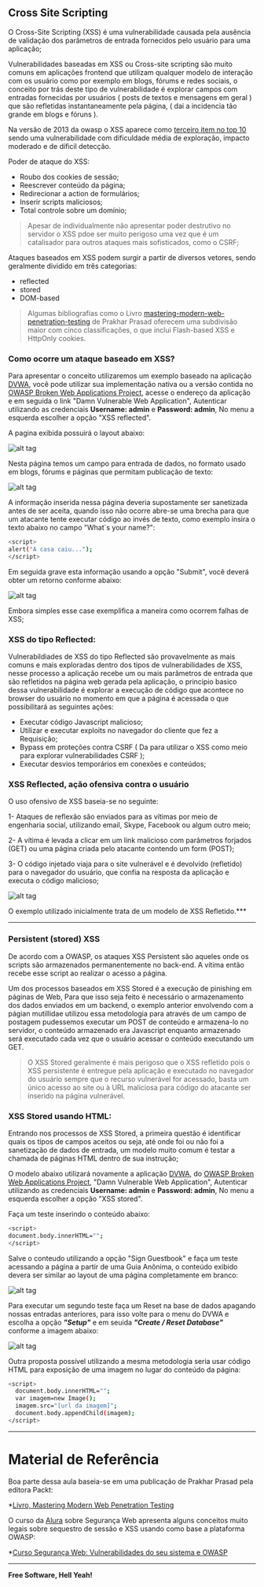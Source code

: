 ## Cross Site Scripting

O Cross-Site Scripting (XSS) é uma vulnerabilidade causada pela ausência de validação dos parâmetros de entrada fornecidos pelo usuário para uma aplicação;

Vulnerabilidades baseadas em XSS ou Cross-site scripting são muito comuns em aplicações frontend que utilizam qualquer modelo de interação com os usuário como por exemplo em blogs, fórums e redes sociais, o conceito por trás deste tipo de vulnerabilidade é explorar campos com entradas fornecidas por usuários ( posts de textos e mensagens em geral ) que são refletidas instantaneamente pela página, ( dai a incidencia tão grande em blogs e fóruns ).

Na versão de 2013 da owasp o XSS aparece como [terceiro item no top 10](https://www.owasp.org/index.php/Top_10_2013-A3-Cross-Site_Scripting_(XSS)) sendo uma vulnerabilidade com dificuldade média de exploração, impacto moderado e de díficil detecção.

Poder de ataque do XSS:

- Roubo dos cookies de sessão;
- Reescrever conteúdo da página;
- Redirecionar a action de formulários;
- Inserir scripts maliciosos;
- Total controle sobre um domínio;

> Apesar de individualmente não apresentar poder destrutivo no servidor o XSS pdoe ser muito perigoso uma vez que é um catalisador para outros ataques mais sofisticados, como o CSRF;

Ataques baseados em XSS podem surgir a partir de diversos vetores, sendo geralmente dividido em três categorias: 

- reflected
- stored
- DOM-based

> Algumas bibliografias como o Livro [mastering-modern-web-penetration-testing](https://www.packtpub.com/networking-and-servers/mastering-modern-web-penetration-testing) de Prakhar Prasad oferecem uma subdivisão maior com cinco classificações, o que inclui Flash-based XSS e HttpOnly cookies.

### Como ocorre um ataque baseado em XSS?

Para apresentar o conceito utilizaremos um exemplo baseado na aplicação [DVWA](http://www.dvwa.co.uk/), você pode utilizar sua implementação nativa ou a versão contida no [OWASP Broken Web Applications Project](https://www.owasp.org/index.php/OWASP_Broken_Web_Applications_Project), acesse o endereço da aplicação e em seguida o link "Damn Vulnerable Web Application", Autenticar utilizando as credenciais **Username: admin** e **Password: admin**, No menu a esquerda escolher a opção "XSS reflected".

A pagina exibida possuirá o layout abaixo:

![alt tag](https://raw.githubusercontent.com/wiki/fiapfiap/Sec/images/dvwa-xss-reflected-01.png)

Nesta página temos um campo para entrada de dados, no formato usado em blogs, fórums e páginas que permitam publicação de texto:

![alt tag](https://raw.githubusercontent.com/wiki/fiapfiap/Sec/images/dvwa-xss-reflected-02.png)

A informação inserida nessa página deveria supostamente ser sanetizada antes de ser aceita, quando isso não ocorre abre-se uma brecha para que um atacante tente executar código ao invés de texto, como exemplo insira o texto abaixo no campo "What`s your name?":

```sh
<script>
alert("A casa caiu...");
</script>
```

Em seguida grave esta informação usando a opção "Submit", você deverá obter um retorno conforme abaixo:

![alt tag](https://raw.githubusercontent.com/wiki/fiapfiap/Sec/images/dvwa-xss-reflected-03.png)

Embora simples esse case exemplifica a maneira como ocorrem falhas de XSS;

### XSS do tipo Reflected:

Vulnerabildiades de XSS do tipo Reflected são provavelmente as mais comuns e mais exploradas dentro dos tipos de vulnerabilidades de XSS, nesse processo a aplicação recebe um ou mais parâmetros de entrada que são refletidos na página web gerada pela aplicação, o principio basico dessa vulnerabilidade é explorar a execução de código que acontece no browser do usuário no momento em que a página é acessada o que possibilitará as seguintes ações:

- Executar código Javascript malicioso;
- Utilizar e executar exploits no navegador do cliente que fez a Requisição;
- Bypass em proteções contra CSRF ( Da para utilizar o XSS como meio para explorar vulnerabilidades CSRF );
- Executar desvios temporários em conexões e conteúdos;

### XSS Reflected, ação ofensiva contra o usuário

O uso ofensivo de XSS baseia-se no seguinte:

1- Ataques de reflexão são enviados para as vítimas por meio de engenharia social, utilizando email, Skype, Facebook ou algum outro meio;

2- A vítima é levada a clicar em um link malicioso com parâmetros forjados (GET) ou uma página criada pelo atacante contendo um form (POST);

3- O código injetado viaja para o site vulnerável e é devolvido (refletido) para o navegador do usuário, que confia na resposta da aplicação e executa o código malicioso;

![alt tag](https://raw.githubusercontent.com/wiki/fiapfiap/Sec/images/xss-reflected.png)

O exemplo utilizado inicialmente trata de um modelo de XSS Refletido.***

---

### Persistent (stored) XSS

De acordo com a OWASP, os ataques XSS Persistent são aqueles onde os scripts são armazenados permanentemente no back-end. A vítima então recebe esse script ao realizar o acesso a página.

Um dos processos baseados em XSS Stored é a execução de pinishing em páginas de Web, Para que isso seja feito é necessário o armazenamento dos dados enviados em um backend, o exemplo anterior envolvendo com a págian mutillidae utilizou essa metodologia para através de um campo de postagem pudessemos executar um POST de conteúdo e armazena-lo no servidor, o conteúdo armazenado era Javascript enquanto armazenado será executado cada vez que o usuário acessar o conteúdo executando um GET.

> O XSS Stored geralmente é mais perigoso que o XSS refletido pois o XSS persistente é entregue pela aplicação e executado no navegador do usuário sempre que o recurso vulnerável for acessado, basta um único acesso ao site ou à URL maliciosa para código do atacante ser inserido na página vulnerável.

### XSS Stored usando HTML:

Entrando nos processos de XSS Stored, a primeira questão é identificar quais os tipos de campos aceitos ou seja, até onde foi ou não foi a sanetização de dados de entrada, um modelo muito comum é testar a chamada de páginas HTML dentro de sua instrução;

O modelo abaixo utilizará novamente a aplicação [DVWA](http://www.dvwa.co.uk/), do [OWASP Broken Web Applications Project](https://www.owasp.org/index.php/OWASP_Broken_Web_Applications_Project), "Damn Vulnerable Web Application", Autenticar utilizando as credenciais **Username: admin** e **Password: admin**, No menu a esquerda escolher a opção "XSS stored".

Faça um teste inserindo o conteúdo abaixo:

```sh
<script>
document.body.innerHTML="";
</script>
```

Salve o conteudo utilizando a opção "Sign Guestbook" e faça um teste acessando a página a partir de uma Guia Anônima, o conteúdo exibido devera ser similar ao layout de uma página completamente em branco:

![alt tag](https://raw.githubusercontent.com/wiki/fiapfiap/Sec/images/dvwa-xss-stored-01.png)

Para executar um segundo teste faça um Reset na base de dados apagando nossas entradas anteriores, para isso volte para o menu do DVWA e escolha a opção ***"Setup"*** e em seuida ***"Create / Reset Database"*** conforme a imagem abaixo:

![alt tag](https://raw.githubusercontent.com/wiki/fiapfiap/Sec/images/dvwa-xss-stored-02.png)

Outra proposta possível utilizando a mesma metodologia seria usar código HTML para exposição de uma imagem no lugar do conteúdo da página:

```sh
<script>
  document.body.innerHTML="";
  var imagem=new Image();
  imagem.src="[url da imagem]";
  document.body.appendChild(imagem);
</script>
```

---

# Material de Referência

Boa parte dessa aula baseia-se em uma publicação de Prakhar Prasad pela editora Packt:

*[Livro, Mastering Modern Web Penetration Testing](https://www.packtpub.com/networking-and-servers/mastering-modern-web-penetration-testing)

O curso da [Alura](https://cursos.alura.com.br) sobre Segurança Web apresenta alguns conceitos muito legais sobre sequestro de sessão e XSS usando como base a plataforma OWASP:

*[Curso Segurança Web: Vulnerabilidades do seu sistema e OWASP](https://cursos.alura.com.br/course/seguranca-web-vulnerabilidades-do-seu-sistema)

---

**Free Software, Hell Yeah!**
